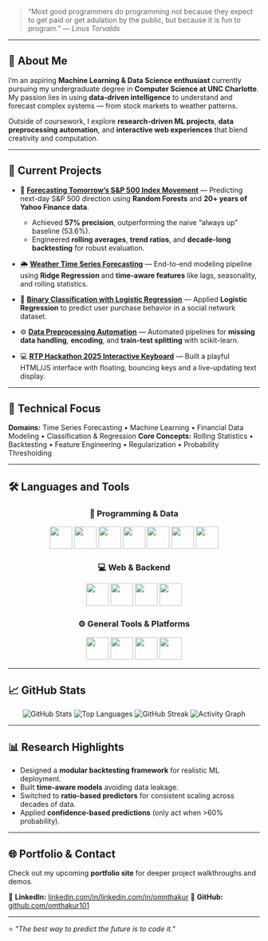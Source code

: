 
> “Most good programmers do programming not because they expect to get paid or get adulation by the public, but because it is fun to program.”
> — *Linus Torvalds*

---

## 🤔 About Me

I’m an aspiring **Machine Learning & Data Science enthusiast** currently pursuing my undergraduate degree in **Computer Science at UNC Charlotte**.
My passion lies in using **data-driven intelligence** to understand and forecast complex systems — from stock markets to weather patterns.

Outside of coursework, I explore **research-driven ML projects**, **data preprocessing automation**, and **interactive web experiences** that blend creativity and computation.

---

## 🚀 Current Projects

* 🧠 **[Forecasting Tomorrow’s S&P 500 Index Movement](#)** — Predicting next-day S&P 500 direction using **Random Forests** and **20+ years of Yahoo Finance data**.

  * Achieved **57% precision**, outperforming the naive “always up” baseline (53.6%).
  * Engineered **rolling averages**, **trend ratios**, and **decade-long backtesting** for robust evaluation.

* 🌦️ **[Weather Time Series Forecasting](#)** — End-to-end modeling pipeline using **Ridge Regression** and **time-aware features** like lags, seasonality, and rolling statistics.

* 🧩 **[Binary Classification with Logistic Regression](#)** — Applied **Logistic Regression** to predict user purchase behavior in a social network dataset.

* ⚙️ **[Data Preprocessing Automation](#)** — Automated pipelines for **missing data handling**, **encoding**, and **train-test splitting** with scikit-learn.

* 💻 **[RTP Hackathon 2025 Interactive Keyboard](#)** — Built a playful HTML/JS interface with floating, bouncing keys and a live-updating text display.

---

## 🧠 Technical Focus

**Domains:** Time Series Forecasting • Machine Learning • Financial Data Modeling • Classification & Regression
**Core Concepts:** Rolling Statistics • Backtesting • Feature Engineering • Regularization • Probability Thresholding

---

## 🛠️ Languages and Tools

<div align="center">

### 🧩 **Programming & Data**

<img src="https://cdn.jsdelivr.net/gh/devicons/devicon/icons/python/python-original.svg" width="45" height="45"/> 
<img src="https://cdn.jsdelivr.net/gh/devicons/devicon/icons/jupyter/jupyter-original.svg" width="45" height="45"/> 
<img src="https://cdn.jsdelivr.net/gh/devicons/devicon/icons/pandas/pandas-original.svg" width="45" height="45"/> 
<img src="https://cdn.jsdelivr.net/gh/devicons/devicon/icons/numpy/numpy-original.svg" width="45" height="45"/> 
<img src="https://cdn.jsdelivr.net/gh/devicons/devicon/icons/scikitlearn/scikitlearn-original.svg" width="45" height="45"/> 
<img src="https://cdn.jsdelivr.net/gh/devicons/devicon/icons/matplotlib/matplotlib-original.svg" width="45" height="45"/> 
<img src="https://cdn.jsdelivr.net/gh/devicons/devicon/icons/seaborn/seaborn-original.svg" width="45" height="45"/> 

### 💻 **Web & Backend**

<img src="https://cdn.jsdelivr.net/gh/devicons/devicon/icons/html5/html5-original.svg" width="45" height="45"/> 
<img src="https://cdn.jsdelivr.net/gh/devicons/devicon/icons/css3/css3-original.svg" width="45" height="45"/> 
<img src="https://cdn.jsdelivr.net/gh/devicons/devicon/icons/javascript/javascript-original.svg" width="45" height="45"/> 
<img src="https://cdn.jsdelivr.net/gh/devicons/devicon/icons/flask/flask-original.svg" width="45" height="45"/> 

### ⚙️ **General Tools & Platforms**

<img src="https://cdn.jsdelivr.net/gh/devicons/devicon/icons/git/git-original.svg" width="45" height="45"/> 
<img src="https://cdn.jsdelivr.net/gh/devicons/devicon/icons/github/github-original.svg" width="45" height="45"/> 
<img src="https://cdn.jsdelivr.net/gh/devicons/devicon/icons/vscode/vscode-original.svg" width="45" height="45"/> 
<img src="https://cdn.jsdelivr.net/gh/devicons/devicon/icons/googlecloud/googlecloud-original.svg" width="45" height="45"/> 

</div>

---

## 📈 GitHub Stats

<div align="center">

![GitHub Stats](https://github-readme-stats.vercel.app/api?username=omthakur101\&show_icons=true\&theme=tokyonight\&hide_border=true\&count_private=true)
![Top Languages](https://github-readme-stats.vercel.app/api/top-langs/?username=omthakur101\&layout=compact\&theme=tokyonight\&hide_border=true)
![GitHub Streak](https://github-readme-streak-stats.herokuapp.com/?user=omthakur101\&theme=tokyonight\&hide_border=true)
![Activity Graph](https://github-readme-activity-graph.vercel.app/graph?username=omthakur101\&theme=tokyo-night\&hide_border=true)

</div>

---

## 📊 Research Highlights

* Designed a **modular backtesting framework** for realistic ML deployment.
* Built **time-aware models** avoiding data leakage.
* Switched to **ratio-based predictors** for consistent scaling across decades of data.
* Applied **confidence-based predictions** (only act when >60% probability).

---

## 🌐 Portfolio & Contact

Check out my upcoming **portfolio site** for deeper project walkthroughs and demos.

🔗 **LinkedIn:** [linkedin.com/in/linkedin.com/in/omnthakur](#)
💼 **GitHub:** [github.com/omthakur101](#)

---

⭐ *"The best way to predict the future is to code it."*
